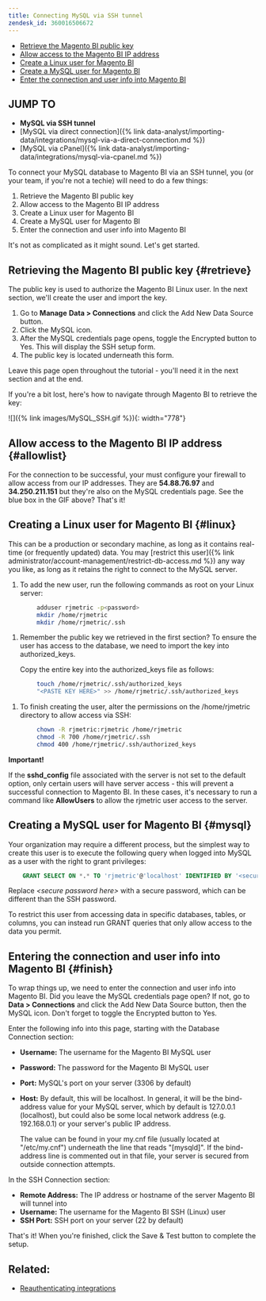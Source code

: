 ```yaml
---
title: Connecting MySQL via SSH tunnel
zendesk_id: 360016506672
---
```


* [Retrieve the Magento BI public key](#retrieve)
* [Allow access to the Magento BI IP address](#allowlist)
* [Create a Linux user for Magento BI](#linux)
* [Create a MySQL user for Magento BI](#mysql)
* [Enter the connection and user info into Magento BI](#finish)

## JUMP TO

* **MySQL via SSH tunnel**
* [MySQL via direct connection]({% link data-analyst/importing-data/integrations/mysql-via-a-direct-connection.md %})
* [MySQL via cPanel]({% link data-analyst/importing-data/integrations/mysql-via-cpanel.md %})

To connect your MySQL database to Magento BI via an SSH tunnel, you (or your team, if you\'re not a techie) will need to do a few things:

1. Retrieve the Magento BI public key
1. Allow access to the Magento BI IP address
1. Create a Linux user for Magento BI
1. Create a MySQL user for Magento BI
1. Enter the connection and user info into Magento BI

It\'s not as complicated as it might sound. Let\'s get started.

## Retrieving the Magento BI public key {#retrieve}

The public key is used to authorize the Magento BI Linux user. In the next section, we\'ll create the user and import the key.

1. Go to **Manage** **Data &gt; Connections** and click the Add New Data Source button.
1. Click the MySQL icon.
1. After the MySQL credentials page opens, toggle the Encrypted button to Yes. This will display the SSH setup form.
1. The public key is located underneath this form.

Leave this page open throughout the tutorial - you\'ll need it in the next section and at the end.

If you\'re a bit lost, here\'s how to navigate through Magento BI to retrieve the key:

![]({% link images/MySQL_SSH.gif %}){: width="778"}

## Allow access to the Magento BI IP address {#allowlist}

For the connection to be successful, your must configure your firewall to allow access from our IP addresses. They are **54.88.76.97** and **34.250.211.151** but they\'re also on the MySQL credentials page. See the blue box in the GIF above? That\'s it!

## Creating a Linux user for Magento BI {#linux}

This can be a production or secondary machine, as long as it contains real-time (or frequently updated) data. You may [restrict this user]({% link administrator/account-management/restrict-db-access.md %}) any way you like, as long as it retains the right to connect to the MySQL server.

1. To add the new user, run the following commands as root on your Linux server:

```bash
        adduser rjmetric -p<password>
        mkdir /home/rjmetric
        mkdir /home/rjmetric/.ssh
```

1. Remember the public key we retrieved in the first section? To ensure the user has access to the database, we need to import the key into authorized\_keys.

     Copy the entire key into the authorized\_keys file as follows:

```bash
        touch /home/rjmetric/.ssh/authorized_keys
        "<PASTE KEY HERE>" >> /home/rjmetric/.ssh/authorized_keys
```

1. To finish creating the user, alter the permissions on the /home/rjmetric directory to allow access via SSH:

```bash
        chown -R rjmetric:rjmetric /home/rjmetric
        chmod -R 700 /home/rjmetric/.ssh
        chmod 400 /home/rjmetric/.ssh/authorized_keys
```

**Important!**

If the **sshd\_config** file associated with the server is not set to the default option, only certain users will have server access - this will prevent a successful connection to Magento BI. In these cases, it\'s necessary to run a command like **AllowUsers** to allow the rjmetric user access to the server.

## Creating a MySQL user for Magento BI {#mysql}

Your organization may require a different process, but the simplest way to create this user is to execute the following query when logged into MySQL as a user with the right to grant privileges:

```sql
    GRANT SELECT ON *.* TO 'rjmetric'@'localhost' IDENTIFIED BY '<secure password here>';
```

Replace *&lt;secure password here&gt;* with a secure password, which can be different than the SSH password.

To restrict this user from accessing data in specific databases, tables, or columns, you can instead run GRANT queries that only allow access to the data you permit.

## Entering the connection and user info into Magento BI {#finish}

To wrap things up, we need to enter the connection and user info into Magento BI. Did you leave the MySQL credentials page open? If not, go to **Data > Connections** and click the Add New Data Source button, then the MySQL icon. Don\'t forget to toggle the Encrypted button to Yes.

Enter the following info into this page, starting with the Database Connection section:

* **Username:** The username for the Magento BI MySQL user
* **Password:** The password for the Magento BI MySQL user
* **Port:** MySQL\'s port on your server (3306 by default)
* **Host:** By default, this will be localhost. In general, it will be the bind-address value for your MySQL server, which by default is 127.0.0.1 (localhost), but could also be some local network address (e.g. 192.168.0.1) or your server\'s public IP address.

   The value can be found in your my.cnf file (usually located at \"/etc/my.cnf\") underneath the line that reads \"\[mysqld\]\". If the bind-address line is commented out in that file, your server is secured from outside connection attempts.

In the SSH Connection section:

* **Remote Address:** The IP address or hostname of the server Magento BI will tunnel into
* **Username:** The username for the Magento BI SSH (Linux) user
* **SSH Port:** SSH port on your server (22 by default)

That\'s it! When you\'re finished, click the Save & Test button to complete the setup.

## Related:

* [Reauthenticating integrations](https://support.magento.com/hc/en-us/articles/360016733151)
